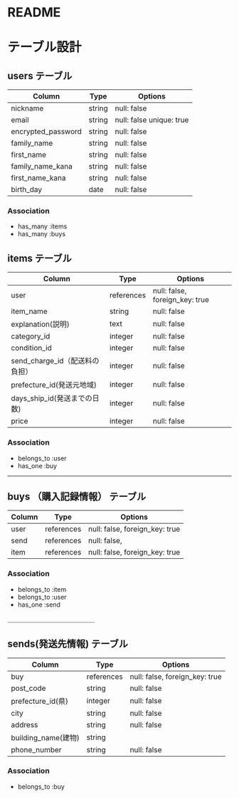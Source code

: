 # README

# テーブル設計

## users テーブル

| Column              | Type   | Options     |
| ------------------  | ------ | ----------- |
| nickname            | string | null: false |
| email               | string | null: false unique: true|
| encrypted_password  | string | null: false |
|family_name          |string  | null: false |
|first_name           |string  | null: false |
|family_name_kana     |string  | null: false |
|first_name_kana      |string  | null: false |
|birth_day            |date	  | null: false |
### Association

- has_many :items
- has_many :buys


## items テーブル

|      Column               | Type      | Options     |
| ------------------------- | --------- | -----------  |
| user                      | references| null: false, foreign_key: true |
|item_name                  | string    | null: false |
|explanation(説明)           | text      | null: false |
|category_id                |  integer  | null: false |
|condition_id               |  integer  | null: false |
|send_charge_id（配送料の負担）| integer   | null: false |
|prefecture_id(発送元地域)    | integer   | null: false |
|days_ship_id(発送までの日数)  | integer  | null: false |
|price                       | integer  | null: false |
### Association

- belongs_to :user
- has_one :buy
<!-- - belongs_to :buy  -->

______________________
## buys （購入記録情報） テーブル

| Column  | Type       | Options                        |
| ------  | ---------- | ------------------------------ |
| user    | references | null: false, foreign_key: true |
| send    | references | null: false,                   |
| item    | references | null: false, foreign_key: true |
### Association

- belongs_to :item
- belongs_to :user
- has_one :send

＿＿＿＿＿＿＿＿＿＿＿＿＿＿
## sends(発送先情報) テーブル

| Column           | Type       | Options                        |
| ---------------- | ---------- | ------------------------------ |
|buy               | references | null: false, foreign_key: true |
| post_code        | string    | null: false                    |
| prefecture_id(県) | integer      | null: false                    |
| city             | string      | null: false                    |
| address          | string      | null: false                    |
|building_name(建物)| string      |                                 |
|phone_number      |  string    | null: false                     |

### Association

- belongs_to :buy
